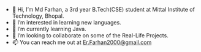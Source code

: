 - 👋 Hi, I’m Md Farhan, a 3rd year B.Tech(CSE) student at Mittal Institute of Technology, Bhopal.
- 👀 I’m interested in learning new languages.
- 🌱 I’m currently learning Java.
- 💞️ I’m looking to collaborate on some of the Real-Life Projects.
- 📫 You can reach me out at Er.Farhan2000@gmail.com

<!---
FarhAnonymous/FarhAnonymous is a ✨ special ✨ repository because its `README.md` (this file) appears on your GitHub profile.
You can click the Preview link to take a look at your changes.
--->
